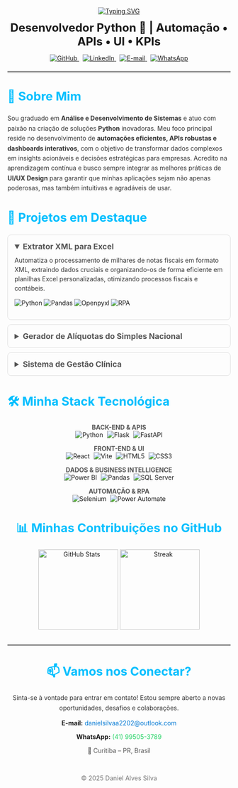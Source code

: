 <div align="center">
  <a href="https://git.io/typing-svg"><img src="https://readme-typing-svg.demolab.com?font=Fira+Code&weight=600&size=26&pause=1000&color=00BFFF&center=true&vCenter=true&width=500&lines=Ol%C3%A1!+Eu+sou+o+Daniel+Alves+Silva" alt="Typing SVG" /></a>
  <h2 align="center" style="font-size:1.6rem; margin:0.8rem 0;">Desenvolvedor Python 🐍 | Automação • APIs • UI • KPIs</h2>
 

  <p>
    <a href="https://github.com/danielsilvaa2202" target="_blank" style="margin-right: 8px;">
      <img src="https://img.shields.io/badge/GitHub-181717?style=for-the-badge&logo=github&logoColor=white" alt="GitHub">
    </a>
    <a href="https://www.linkedin.com/in/daniel-alves-9023a324b/" target="_blank" style="margin-right: 8px;">
      <img src="https://img.shields.io/badge/LinkedIn-0A66C2?style=for-the-badge&logo=linkedin&logoColor=white" alt="LinkedIn">
    </a>
    <a href="mailto:danielsilvaa2202@outlook.com" target="_blank" style="margin-right: 8px;">
      <img src="https://img.shields.io/badge/Email-0078D4?style=for-the-badge&logo=microsoft-outlook&logoColor=white" alt="E-mail">
    </a>
     <a href="https://wa.me/5541995053789" target="_blank">
      <img src="https://img.shields.io/badge/WhatsApp-25D366?style=for-the-badge&logo=whatsapp&logoColor=white" alt="WhatsApp">
    </a>
  </p>
 </div>
 

 <hr style="margin: 20px 0; border-top: 2px solid #bbb;">
 

 <h2 style="font-size:1.7rem; color:#00BFFF;">👋 Sobre Mim</h2>
 <p style="line-height: 1.6; color:#333;">
  Sou graduado em <strong>Análise e Desenvolvimento de Sistemas</strong> e atuo com paixão na criação de soluções <strong>Python</strong> inovadoras. Meu foco principal reside no desenvolvimento de <strong>automações eficientes, APIs robustas e dashboards interativos</strong>, com o objetivo de transformar dados complexos em insights acionáveis e decisões estratégicas para empresas. Acredito na aprendizagem contínua e busco sempre integrar as melhores práticas de <strong>UI/UX Design</strong> para garantir que minhas aplicações sejam não apenas poderosas, mas também intuitivas e agradáveis de usar.
 </p>
 

 <h2 style="font-size:1.7rem; color:#00BFFF;">🚀 Projetos em Destaque</h2>
 <div style="margin-bottom: 15px;">
  <details open style="border: 1px solid #ddd; padding: 15px; border-radius: 8px; margin-bottom: 10px;">
   <summary style="font-size: 1.1rem; font-weight: bold; cursor: pointer; color:#555;"><strong>Extrator XML para Excel</strong></summary>
   <p style="margin-top: 10px; line-height: 1.5; color:#333;">Automatiza o processamento de milhares de notas fiscais em formato XML, extraindo dados cruciais e organizando-os de forma eficiente em planilhas Excel personalizadas, otimizando processos fiscais e contábeis.</p>
   <p style="margin-top: 10px;">
    <img src="https://img.shields.io/badge/Python-3776AB?style=for-the-badge&logo=python&logoColor=white" alt="Python">
    <img src="https://img.shields.io/badge/Pandas-150458?style=for-the-badge&logo=pandas&logoColor=white" alt="Pandas">
    <img src="https://img.shields.io/badge/Openpyxl-0077B5?style=for-the-badge&logo=openpyxl&logoColor=white" alt="Openpyxl">
    <img src="https://img.shields.io/badge/RPA-800080?style=for-the-badge&logo=rpa&logoColor=white" alt="RPA">
   </p>
  </details>
  <details style="border: 1px solid #ddd; padding: 15px; border-radius: 8px; margin-bottom: 10px;">
   <summary style="font-size: 1.1rem; font-weight: bold; cursor: pointer; color:#555;"><strong>Gerador de Alíquotas do Simples Nacional</strong></summary>
   <p style="margin-top: 10px; line-height: 1.5; color:#333;">Calcula com precisão as alíquotas de ICMS e ISS para empresas optantes pelo Simples Nacional, considerando as diversas faixas de faturamento e anexos legais, simplificando a gestão tributária.</p>
   <p style="margin-top: 10px;">
    <img src="https://img.shields.io/badge/Python-3776AB?style=for-the-badge&logo=python&logoColor=white" alt="Python">
    <img src="https://img.shields.io/badge/Flask-000000?style=for-the-badge&logo=flask&logoColor=white" alt="Flask">
    <img src="https://img.shields.io/badge/L%C3%B3gica%20Fiscal-grey?style=for-the-badge" alt="Lógica Fiscal">
   </p>
  </details>
  <details style="border: 1px solid #ddd; padding: 15px; border-radius: 8px; margin-bottom: 10px;">
   <summary style="font-size: 1.1rem; font-weight: bold; cursor: pointer; color:#555;"><strong>Sistema de Gestão Clínica</strong></summary>
   <p style="margin-top: 10px; line-height: 1.5; color:#333;">Plataforma completa para gestão clínica, abrangendo agendamentos online, prontuários eletrônicos detalhados e um sistema de envio automático de e-mails para pacientes, otimizando o fluxo de trabalho e a comunicação.</p>
   <p style="margin-top: 10px;">
    <img src="https://img.shields.io/badge/React-61DAFB?style=for-the-badge&logo=react&logoColor=black" alt="React">
    <img src="https://img.shields.io/badge/TypeScript-007ACC?style=for-the-badge&logo=typescript&logoColor=white" alt="TypeScript">
    <img src="https://img.shields.io/badge/FastAPI-009688?style=for-the-badge&logo=fastapi&logoColor=white" alt="FastAPI">
    <img src="https://img.shields.io/badge/SQL-FFFFFF?style=for-the-badge&logo=sql&logoColor=blue" alt="SQL">
   </p>
  </details>
 </div>
 

 <h2 style="font-size:1.7rem; color:#00BFFF;">🛠️ Minha Stack Tecnológica</h2>
 <div align="center" style="margin-bottom: 20px;">
  <p>
   <strong style="color:#555;">BACK-END & APIS</strong><br>
   <img src="https://img.shields.io/badge/Python-3776AB?style=for-the-badge&logo=python&logoColor=white" alt="Python" style="margin-right: 5px;">
   <img src="https://img.shields.io/badge/Flask-000000?style=for-the-badge&logo=flask&logoColor=white" alt="Flask" style="margin-right: 5px;">
   <img src="https://img.shields.io/badge/FastAPI-009688?style=for-the-badge&logo=fastapi&logoColor=white" alt="FastAPI">
  </p>
  <p>
   <strong style="color:#555;">FRONT-END & UI</strong><br>
   <img src="https://img.shields.io/badge/React-61DAFB?style=for-the-badge&logo=react&logoColor=black" alt="React" style="margin-right: 5px;">
   <img src="https://img.shields.io/badge/Vite-646CFF?style=for-the-badge&logo=vite&logoColor=white" alt="Vite" style="margin-right: 5px;">
   <img src="https://img.shields.io/badge/HTML5-E34F26?style=for-the-badge&logo=html5&logoColor=white" alt="HTML5" style="margin-right: 5px;">
   <img src="https://img.shields.io/badge/CSS3-1572B6?style=for-the-badge&logo=css3&logoColor=white" alt="CSS3">
  </p>
  <p>
   <strong style="color:#555;">DADOS & BUSINESS INTELLIGENCE</strong><br>
   <img src="https://img.shields.io/badge/Power%20BI-F2C811?style=for-the-badge&logo=powerbi&logoColor=black" alt="Power BI" style="margin-right: 5px;">
   <img src="https://img.shields.io/badge/Pandas-150458?style=for-the-badge&logo=pandas&logoColor=white" alt="Pandas" style="margin-right: 5px;">
   <img src="https://img.shields.io/badge/Microsoft%20SQL%20Server-CC2927?style=for-the-badge&logo=microsoftsqlserver&logoColor=white" alt="SQL Server">
  </p>
  <p>
   <strong style="color:#555;">AUTOMAÇÃO & RPA</strong><br>
   <img src="https://img.shields.io/badge/Selenium-43B02A?style=for-the-badge&logo=selenium&logoColor=white" alt="Selenium" style="margin-right: 5px;">
   <img src="https://img.shields.io/badge/Power%20Automate-0066FF?style=for-the-badge&logo=powerautomate&logoColor=white" alt="Power Automate">
  </p>
 </div>
 

 <div align="center" style="margin-bottom: 30px;">
  <h2 style="font-size:1.7rem; color:#00BFFF;">📊 Minhas Contribuições no GitHub</h2>
  <img height="180em" src="https://github-readme-stats.vercel.app/api?username=danielsilvaa2202&show_icons=true&theme=dark&include_all_commits=true&count_private=true&hide_border=true" alt="GitHub Stats"/>
  <img height="180em" src="https://github-readme-streak-stats.herokuapp.com?user=danielsilvaa2202&theme=dark&hide_border=true" alt="Streak"/>
 </div>
 

 <hr style="margin: 20px 0; border-top: 2px solid #bbb;">
 

 <div align="center">
  <h2 style="font-size:1.7rem; color:#00BFFF;">📫 Vamos nos Conectar?</h2>
  <p style="line-height: 1.6; color:#333;">Sinta-se à vontade para entrar em contato! Estou sempre aberto a novas oportunidades, desafios e colaborações.</p>
  <p>
   <strong>E-mail:</strong> <a href="mailto:danielsilvaa2202@outlook.com" style="color:#0078D4; text-decoration:none;">danielsilvaa2202@outlook.com</a>
  </p>
  <p>
   <strong>WhatsApp:</strong> <a href="https://wa.me/5541995053789" style="color:#25D366; text-decoration:none;">(41) 99505-3789</a>
  </p>
  <p style="color:#555;">📍 Curitiba – PR, Brasil</p>
  <br>
  <p style="color:#777;">© 2025 Daniel Alves Silva</p>
 </div>
